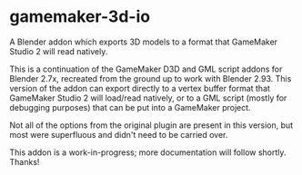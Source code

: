 # gamemaker-3d-io
A Blender addon which exports 3D models to a format that GameMaker Studio 2 will read natively.

This is a continuation of the GameMaker D3D and GML script addons for Blender 2.7x, recreated from the ground up to work with Blender 2.93. This version of the addon can export directly to a vertex buffer format that GameMaker Studio 2 will load/read natively, or to a GML script (mostly for debugging purposes) that can be put into a GameMaker project.

Not all of the options from the original plugin are present in this version, but most were superfluous and didn't need to be carried over.

This addon is a work-in-progress; more documentation will follow shortly. Thanks!
